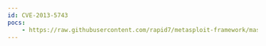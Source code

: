 ```yaml
---
id: CVE-2013-5743
pocs:
    - https://raw.githubusercontent.com/rapid7/metasploit-framework/master/modules/exploits/linux/http/zabbix_sqli.rb
---
```

